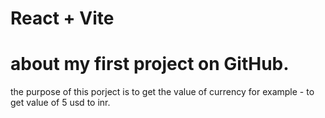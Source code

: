 # React + Vite
# about my first project on GitHub.
the purpose of this porject is to get the value of currency for example - to get value of 5 usd to inr.
